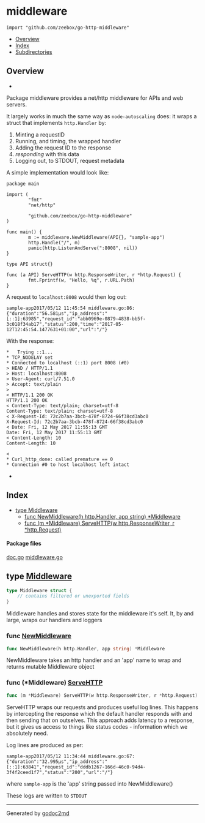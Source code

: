 

# middleware
`import "github.com/zeebox/go-http-middleware"`

* [Overview](#pkg-overview)
* [Index](#pkg-index)
* [Subdirectories](#pkg-subdirectories)

## <a name="pkg-overview">Overview</a>
*
Package middleware provides a net/http middleware for APIs and web servers.

It largely works in much the same way as `node-autoscaling` does: it wraps a struct that
implements `http.Handler` by:

1. Minting a requestID
2. Running, and timing, the wrapped handler
3. Adding the request ID to the response
4. _responding_ with this data
5. Logging out, to STDOUT, request metadata

A simple implementation would look like:


	package main
	
	import (
	        "fmt"
	        "net/http"
	
	        "github.com/zeebox/go-http-middleware"
	)
	
	func main() {
	        m := middleware.NewMiddleware(API{}, "sample-app")
	        http.Handle("/", m)
	        panic(http.ListenAndServe(":8008", nil))
	}
	
	type API struct{}
	
	func (a API) ServeHTTP(w http.ResponseWriter, r *http.Request) {
	        fmt.Fprintf(w, "Hello, %q", r.URL.Path)
	}

A request to `localhost:8008` would then log out:


	sample-app2017/05/12 11:45:54 middleware.go:86: {"duration":"56.581µs","ip_address":"[::1]:63985","request_id":"abb0969e-0879-4838-bb5f-3c018f34ab17","status":200,"time":"2017-05-12T12:45:54.1477631+01:00","url":"/"}

With the response:


	*   Trying ::1...
	* TCP_NODELAY set
	* Connected to localhost (::1) port 8008 (#0)
	> HEAD / HTTP/1.1
	> Host: localhost:8008
	> User-Agent: curl/7.51.0
	> Accept: text/plain
	>
	< HTTP/1.1 200 OK
	HTTP/1.1 200 OK
	< Content-Type: text/plain; charset=utf-8
	Content-Type: text/plain; charset=utf-8
	< X-Request-Id: 72c2b7aa-3bcb-478f-8724-66f38cd3abc0
	X-Request-Id: 72c2b7aa-3bcb-478f-8724-66f38cd3abc0
	< Date: Fri, 12 May 2017 11:55:13 GMT
	Date: Fri, 12 May 2017 11:55:13 GMT
	< Content-Length: 10
	Content-Length: 10
	
	<
	* Curl_http_done: called premature == 0
	* Connection #0 to host localhost left intact

*




## <a name="pkg-index">Index</a>
* [type Middleware](#Middleware)
  * [func NewMiddleware(h http.Handler, app string) *Middleware](#NewMiddleware)
  * [func (m *Middleware) ServeHTTP(w http.ResponseWriter, r *http.Request)](#Middleware.ServeHTTP)


#### <a name="pkg-files">Package files</a>
[doc.go](/src/github.com/zeebox/go-http-middleware/doc.go) [middleware.go](/src/github.com/zeebox/go-http-middleware/middleware.go) 






## <a name="Middleware">type</a> [Middleware](/src/target/middleware.go?s=265:334#L7)
``` go
type Middleware struct {
    // contains filtered or unexported fields
}
```
Middleware handles and stores state for the middleware
it's self. It, by and large, wraps our handlers and loggers







### <a name="NewMiddleware">func</a> [NewMiddleware](/src/target/middleware.go?s=695:753#L23)
``` go
func NewMiddleware(h http.Handler, app string) *Middleware
```
NewMiddleware takes an http handler and an 'app' name
to wrap and returns mutable Middleware object





### <a name="Middleware.ServeHTTP">func</a> (\*Middleware) [ServeHTTP](/src/target/middleware.go?s=1528:1598#L41)
``` go
func (m *Middleware) ServeHTTP(w http.ResponseWriter, r *http.Request)
```
ServeHTTP wraps our requests and produces useful log lines.
This happens by intercepting the response which the default handler
responds with and then sending that on outselves. This approach adds
latency to a response, but it gives us access to things like status codes -
information which we absolutely need.

Log lines are produced as per:


	sample-app2017/05/12 11:34:44 middleware.go:67: {"duration":"32.995µs","ip_address":"[::1]:63841","request_id":"dddb1267-166d-46c0-94d4-3f4f2ceed1f7","status":"200","url":"/"}

where `sample-app` is the 'app' string passed into NewMiddleware()

These logs are written to `STDOUT`








- - -
Generated by [godoc2md](http://godoc.org/github.com/davecheney/godoc2md)
